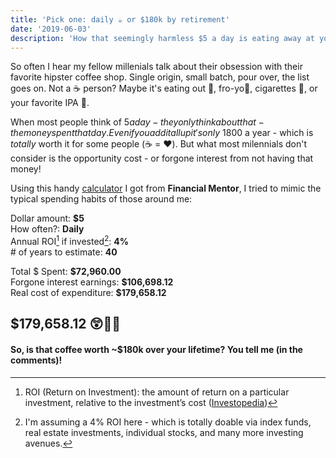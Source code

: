 ```yaml
---
title: 'Pick one: daily ☕ or $180k by retirement'
date: '2019-06-03'
description: 'How that seemingly harmless $5 a day is eating away at your potential gains'
---
```


So often I hear my fellow millenials talk about their obsession with their favorite hipster coffee shop. Single origin, small batch, pour over, the list goes on. Not a ☕ person? Maybe it's eating out 🥘, fro-yo🍦, cigarettes 🚬, or your favorite IPA 🍺.

When most people think of $5 a day - they only think about that - the money spent that day. Even if you add it all up it's only ~$1800 a year - which is _totally_ worth it for some people (☕ = ❤️). But what most milennials don't consider is the opportunity cost - or forgone interest from not having that money!

Using this handy [calculator](https://financialmentor.com/calculator/latte-factor-calculator) I got from **Financial Mentor**, I tried to mimic the typical spending habits of those around me:

Dollar amount: **\$5**  
How often?: **Daily**  
Annual ROI[^1] if invested[^2]: **4%**  
\# of years to estimate: **40**

Total \$ Spent: **\$72,960.00**  
Forgone interest earnings: **\$106,698.12**  
Real cost of expenditure: **\$179,658.12**

## **\$179,658.12** 😲🤯🤑

#### So, is that coffee worth ~\$180k over your lifetime? You tell me (in the comments)!

[^1]: ROI (Return on Investment): the amount of return on a particular investment, relative to the investment’s cost ([Investopedia](https://www.investopedia.com/terms/r/returnoninvestment.asp))
[^2]: I'm assuming a 4% ROI here - which is totally doable via index funds, real estate investments, individual stocks, and many more investing avenues.
